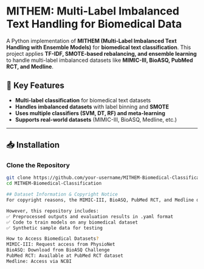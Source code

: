 # MITHEM: Multi-Label Imbalanced Text Handling for Biomedical Data

A Python implementation of **MITHEM (Multi-Label Imbalanced Text Handling with Ensemble Models)** for **biomedical text classification**. This project applies **TF-IDF, SMOTE-based rebalancing, and ensemble learning** to handle multi-label imbalanced datasets like **MIMIC-III, BioASQ, PubMed RCT, and Medline**.  

## 🚀 Key Features
- **Multi-label classification** for biomedical text datasets  
- **Handles imbalanced datasets** with label binning and **SMOTE**  
- **Uses multiple classifiers (SVM, DT, RF) and meta-learning**  
- **Supports real-world datasets** (MIMIC-III, BioASQ, Medline, etc.)  

---

## 📥 Installation
### Clone the Repository
```bash
git clone https://github.com/your-username/MITHEM-Biomedical-Classification.git
cd MITHEM-Biomedical-Classification

## Dataset Information & Copyright Notice
For copyright reasons, the MIMIC-III, BioASQ, PubMed RCT, and Medline datasets are NOT included in this repository. These datasets contain sensitive biomedical data and require special access permissions.

However, this repository includes:
✅ Preprocessed outputs and evaluation results in .yaml format
✅ Code to train models on any biomedical dataset
✅ Synthetic sample data for testing

How to Access Biomedical Datasets?
MIMIC-III: Request access from PhysioNet
BioASQ: Download from BioASQ Challenge
PubMed RCT: Available at PubMed RCT dataset
Medline: Access via NCBI
